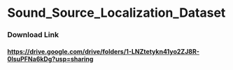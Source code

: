 # Sound_Source_Localization_Dataset

### Download Link
#### https://drive.google.com/drive/folders/1-LNZtetykn41yo2ZJ8R-0lsuPFNa6kDg?usp=sharing
